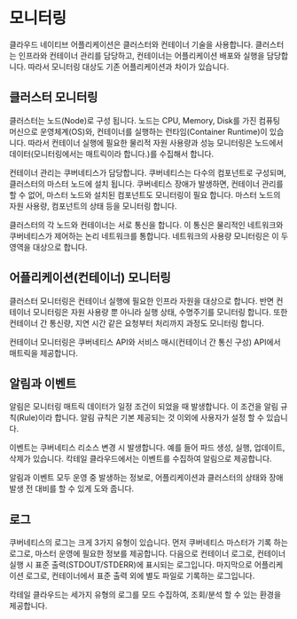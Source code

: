 # 모니터링

클라우드 네이티브 어플리케이션은 클러스터와 컨테이너 기술을 사용합니다. 클러스터는 인프라와 컨테이너 관리를 담당하고, 컨테이너는 어플리케이션 배포와 실행을 담당합니다.  따라서 모니터링 대상도 기존 어플리케이션과 차이가 있습니다.

## 클러스터 모니터링

클러스터는 노드\(Node\)로 구성 됩니다. 노드는 CPU, Memory, Disk를 가진 컴퓨팅 머신으로 운영체계\(OS\)와, 컨테이너를 실행하는 런타임\(Container Runtime\)이 있습니다. 따라서 컨테이너 실행에 필요한 물리적 자원 사용량과 성능 모니터링은 노드에서 데이터\(모니터링에서는 매트릭이라 합니다.\)를 수집해서 합니다. 

컨테이너 관리는 쿠버네티스가 담당합니다. 쿠버네티스는 다수의 컴포넌트로 구성되며, 클러스터의 마스터 노드에 설치 됩니다. 쿠버네티스 장애가 발생하면, 컨테이너 관리를 할 수 없어, 마스터 노드와 설치된 컴포넌트도 모니터링이 필요 합니다. 마스터 노드의 자원 사용량, 컴포넌트의 상태 등을 모니터링 합니다.

클러스터의 각 노드와 컨테이너는 서로 통신을 합니다. 이 통신은 물리적인 네트워크와 쿠버네티스가 제어하는 논리 네트워크를 통합니다. 네트워크의 사용량 모니터링은 이 두 영역을 대상으로 합니다.

## 어플리케이션\(컨테이너\) 모니터링

클러스터 모니터링은 컨테이너 실행에 필요한 인프라 자원을 대상으로 합니다. 반면 컨테이너 모니터링은 자원 사용량 뿐 아니라 실행 상태, 수명주기를 모니터링 합니다. 또한 컨테이너 간 통신량, 지연 시간 같은 요청부터 처리까지 과정도 모니터링 합니다.

컨테이너 모니터링은 쿠버네티스 API와 서비스 매시\(컨테이너 간 통신 구성\) API에서 매트릭을 제공합니다.

## 알림과 이벤트

알림은 모니터링 매트릭 데이터가 일정 조건이 되었을 때 발생합니다. 이 조건을 알림 규칙\(Rule\)이라 합니다. 알림 규칙은 기본 제공되는 것 이외에 사용자가 설정 할 수 있습니다.

이벤트는 쿠버네티스 리소스 변경 시 발생합니다. 예를 들어 파드 생성, 실행, 업데이트, 삭제가 있습니다. 칵테일 클라우드에서는 이벤트를 수집하여 알림으로 제공합니다.

알림과 이벤트 모두 운영 중 발생하는 정보로, 어플리케이션과 클러스터의 상태와 장애 발생 전 대비를 할 수 있게 도와 줍니다.

## 로그

쿠버네티스의 로그는 크게 3가지 유형이 있습니다. 먼저 쿠버네티스 마스터가 기록 하는 로그로, 마스터 운영에 필요한 정보를 제공합니다. 다음으로 컨테이너 로그로, 컨테이너 실행 시 표준 출력\(STDOUT/STDERR\)에 표시되는 로그입니다. 마지막으로 어플리케이션 로그로, 컨테이너에서 표준 출력 외에 별도 파일로 기록하는 로그입니다.

칵테일 클라우드는 세가지 유형의 로그를 모드 수집하여, 조회/분석 할 수 있는 환경을 제공합니다.  


